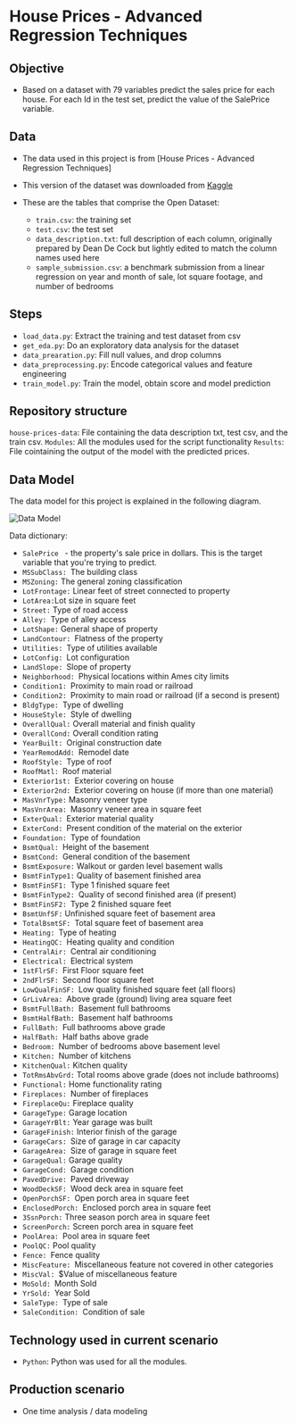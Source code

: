 # House Prices - Advanced Regression Techniques

## Objective 

- Based on a dataset with 79 variables predict the sales price for each house. For each Id in the test set, predict the value of the SalePrice variable. 

## Data

- The data used in this project is from  [House Prices - Advanced Regression Techniques]
- This version of the dataset was downloaded from [Kaggle](https://www.kaggle.com/competitions/house-prices-advanced-regression-techniques/data)
- These are the tables that comprise the Open Dataset:

    + `train.csv`: the training set
    + `test.csv`:  the test set
    + `data_description.txt`:  full description of each column, originally prepared by Dean De Cock but lightly edited to match the column names used here
    + `sample_submission.csv`: a benchmark submission from a linear regression on year and month of sale, lot square footage, and number of bedrooms


## Steps

- `load_data.py`: Extract the training and test dataset from csv
- `get_eda.py`: Do an exploratory data analysis for the dataset
- `data_prearation.py`:  Fill null values, and drop columns 
- `data_preprocessing.py`: Encode categorical values and feature engineering
- `train_model.py`: Train the model, obtain score and model prediction 
  

## Repository structure

`house-prices-data`: File containing the data description txt, test csv, and  the train csv.
`Modules`: All the modules used for the script functionality 
`Results`: File cointaining the output of the model with the predicted prices. 

## Data Model
 
The data model for this project is explained in the following diagram.

![Data Model](/struc_2.png)

Data dictionary: 

- `SalePrice ` - the property's sale price in dollars. This is the target variable that you're trying to predict.
- `MSSubClass: `The building class
- `MSZoning:` The general zoning classification
- `LotFrontage:` Linear feet of street connected to property
- `LotArea:`Lot size in square feet
- `Street:` Type of road access
- `Alley: `Type of alley access
- `LotShape:` General shape of property
- `LandContour: `Flatness of the property
- `Utilities: `Type of utilities available
- `LotConfig: `Lot configuration
- `LandSlope: `Slope of property
- `Neighborhood: `Physical locations within Ames city limits
- `Condition1: `Proximity to main road or railroad
- `Condition2: `Proximity to main road or railroad (if a second is present)
- `BldgType: `Type of dwelling
- `HouseStyle: `Style of dwelling
- `OverallQual:` Overall material and finish quality
- `OverallCond:` Overall condition rating
- `YearBuilt: `Original construction date
- `YearRemodAdd: `Remodel date
- `RoofStyle: `Type of roof
- `RoofMatl: `Roof material
- `Exterior1st: `Exterior covering on house
- `Exterior2nd: `Exterior covering on house (if more than one material)
- `MasVnrType:` Masonry veneer type
- `MasVnrArea: `Masonry veneer area in square feet
- `ExterQual: `Exterior material quality
- `ExterCond: `Present condition of the material on the exterior
- `Foundation: `Type of foundation
- `BsmtQual: `Height of the basement
- `BsmtCond: `General condition of the basement
- `BsmtExposure:` Walkout or garden level basement walls
- `BsmtFinType1:` Quality of basement finished area
- `BsmtFinSF1: `Type 1 finished square feet
- `BsmtFinType2: `Quality of second finished area (if present)
- `BsmtFinSF2: `Type 2 finished square feet
- `BsmtUnfSF:` Unfinished square feet of basement area
- `TotalBsmtSF: `Total square feet of basement area
- `Heating: `Type of heating
- `HeatingQC: `Heating quality and condition
- `CentralAir: `Central air conditioning
- `Electrical: `Electrical system
- `1stFlrSF: `First Floor square feet
- `2ndFlrSF: `Second floor square feet
- `LowQualFinSF: `Low quality finished square feet (all floors)
- `GrLivArea: `Above grade (ground) living area square feet
- `BsmtFullBath: `Basement full bathrooms
- `BsmtHalfBath: `Basement half bathrooms
- `FullBath: `Full bathrooms above grade
- `HalfBath: `Half baths above grade
- `Bedroom: `Number of bedrooms above basement level
- `Kitchen: `Number of kitchens
- `KitchenQual:` Kitchen quality
- `TotRmsAbvGrd:` Total rooms above grade (does not include bathrooms)
- `Functional:` Home functionality rating
- `Fireplaces: `Number of fireplaces
- `FireplaceQu:` Fireplace quality
- `GarageType:` Garage location
- `GarageYrBlt:` Year garage was built
- `GarageFinish:` Interior finish of the garage
- `GarageCars: `Size of garage in car capacity
- `GarageArea: `Size of garage in square feet
- `GarageQual:` Garage quality
- `GarageCond: `Garage condition
- `PavedDrive: `Paved driveway
- `WoodDeckSF: `Wood deck area in square feet
- `OpenPorchSF: `Open porch area in square feet
- `EnclosedPorch: `Enclosed porch area in square feet
- `3SsnPorch:` Three season porch area in square feet
- `ScreenPorch:` Screen porch area in square feet
- `PoolArea: `Pool area in square feet
- `PoolQC:` Pool quality
- `Fence: `Fence quality
- `MiscFeature: `Miscellaneous feature not covered in other categories
- `MiscVal: `$Value of miscellaneous feature
- `MoSold: `Month Sold
- `YrSold: `Year Sold
- `SaleType: `Type of sale
- `SaleCondition: `Condition of sale


## Technology used in current scenario

- `Python`: Python was used for all the modules.


## Production scenario

-  One time analysis / data modeling 
